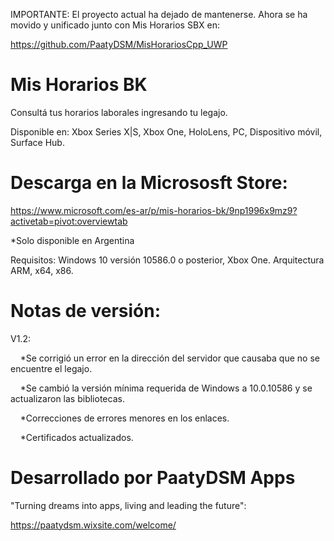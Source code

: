 IMPORTANTE: El proyecto actual ha dejado de mantenerse. Ahora se ha movido y unificado junto con Mis Horarios SBX en:

https://github.com/PaatyDSM/MisHorariosCpp_UWP

#
# Mis Horarios BK
Consultá tus horarios laborales ingresando tu legajo.

Disponible en: Xbox Series X|S, Xbox One, HoloLens, PC, Dispositivo móvil, Surface Hub.

#
# Descarga en la Micrososft Store:
https://www.microsoft.com/es-ar/p/mis-horarios-bk/9np1996x9mz9?activetab=pivot:overviewtab

*Solo disponible en Argentina

Requisitos:
Windows 10 versión 10586.0 o posterior, Xbox One.
Arquitectura 	ARM, x64, x86.

#
# Notas de versión:
V1.2:

&nbsp;&nbsp;&nbsp;&nbsp;*Se corrigió un error en la dirección del servidor que causaba que no se encuentre el legajo.
  
&nbsp;&nbsp;&nbsp;&nbsp;*Se cambió la versión mínima requerida de Windows a 10.0.10586 y se actualizaron las bibliotecas.
  
&nbsp;&nbsp;&nbsp;&nbsp;*Correcciones de errores menores en los enlaces.
  
&nbsp;&nbsp;&nbsp;&nbsp;*Certificados actualizados.
  
  
#
# Desarrollado por PaatyDSM Apps
"Turning dreams into apps, living and leading the future":

https://paatydsm.wixsite.com/welcome/
